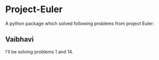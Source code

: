 # Project-Euler

A python package which solved following problems from project Euler:

## Vaibhavi
I'll be solving problems 1 and 14.
